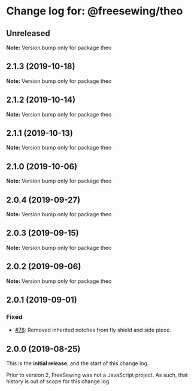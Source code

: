# Change log for: @freesewing/theo


## Unreleased

**Note:** Version bump only for package theo


## 2.1.3 (2019-10-18)

**Note:** Version bump only for package theo


## 2.1.2 (2019-10-14)

**Note:** Version bump only for package theo


## 2.1.1 (2019-10-13)

**Note:** Version bump only for package theo


## 2.1.0 (2019-10-06)

**Note:** Version bump only for package theo


## 2.0.4 (2019-09-27)

**Note:** Version bump only for package theo


## 2.0.3 (2019-09-15)

**Note:** Version bump only for package theo


## 2.0.2 (2019-09-06)

**Note:** Version bump only for package theo


## 2.0.1 (2019-09-01)

### Fixed

 - [#78](https://github.com/freesewing/freesewing/issues/78): Removed inherited notches from fly shield and side piece.


## 2.0.0 (2019-08-25)

This is the **initial release**, and the start of this change log.

Prior to version 2, FreeSewing was not a JavaScript project.
As such, that history is out of scope for this change log.
